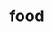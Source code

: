 ---
title: "food"
id: tag.id
permalink: "/tags/food"
videos: [1261,1434,1639,1885,1898,2006,2123,2378]
---